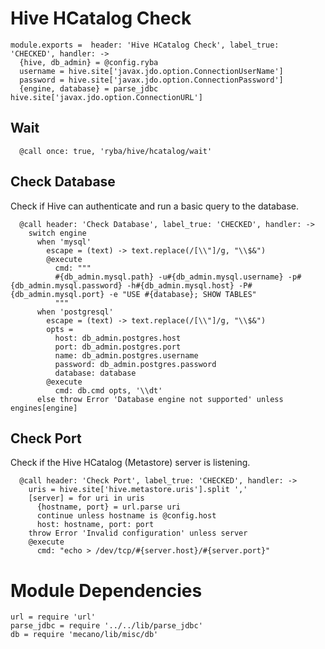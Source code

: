 
# Hive HCatalog Check

    module.exports =  header: 'Hive HCatalog Check', label_true: 'CHECKED', handler: ->
      {hive, db_admin} = @config.ryba
      username = hive.site['javax.jdo.option.ConnectionUserName']
      password = hive.site['javax.jdo.option.ConnectionPassword']
      {engine, database} = parse_jdbc hive.site['javax.jdo.option.ConnectionURL']

## Wait

      @call once: true, 'ryba/hive/hcatalog/wait'

## Check Database

Check if Hive can authenticate and run a basic query to the database.

      @call header: 'Check Database', label_true: 'CHECKED', handler: ->  
        switch engine
          when 'mysql'
            escape = (text) -> text.replace(/[\\"]/g, "\\$&")
            @execute
              cmd: """
              #{db_admin.mysql.path} -u#{db_admin.mysql.username} -p#{db_admin.mysql.password} -h#{db_admin.mysql.host} -P#{db_admin.mysql.port} -e "USE #{database}; SHOW TABLES"
              """
          when 'postgresql'
            escape = (text) -> text.replace(/[\\"]/g, "\\$&")
            opts =
              host: db_admin.postgres.host
              port: db_admin.postgres.port
              name: db_admin.postgres.username
              password: db_admin.postgres.password
              database: database
            @execute
              cmd: db.cmd opts, '\\dt'
          else throw Error 'Database engine not supported' unless engines[engine]

## Check Port

Check if the Hive HCatalog (Metastore) server is listening.

      @call header: 'Check Port', label_true: 'CHECKED', handler: ->
        uris = hive.site['hive.metastore.uris'].split ','
        [server] = for uri in uris
          {hostname, port} = url.parse uri
          continue unless hostname is @config.host
          host: hostname, port: port
        throw Error 'Invalid configuration' unless server
        @execute
          cmd: "echo > /dev/tcp/#{server.host}/#{server.port}"

# Module Dependencies

    url = require 'url'
    parse_jdbc = require '../../lib/parse_jdbc'
    db = require 'mecano/lib/misc/db'
